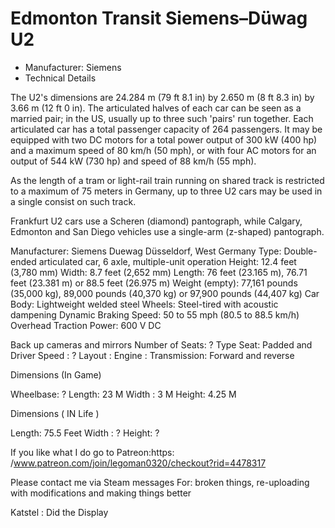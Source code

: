 # Edmonton Transit Siemens–Düwag U2

- Manufacturer: Siemens
- Technical Details

The U2's dimensions are $24.284 \text{ m}$ (79 ft 8.1 in) by 2.650 m (8 ft 8.3 in) by 3.66 m (12 ft 0 in). The articulated halves of each car can be seen as a married pair; in the US, usually up to three such 'pairs' run together. Each articulated car has a total passenger capacity of 264 passengers. It may be equipped with two DC motors for a total power output of 300 kW (400 hp) and a maximum speed of 80 km/h (50 mph), or with four AC motors for an output of 544 kW (730 hp) and speed of 88 km/h (55 mph).

As the length of a tram or light-rail train running on shared track is restricted to a maximum of 75 meters in Germany, up to three U2 cars may be used in a single consist on such track.

Frankfurt U2 cars use a Scheren (diamond) pantograph, while Calgary, Edmonton and San Diego vehicles use a single-arm (z-shaped) pantograph.

Manufacturer: Siemens Duewag Düsseldorf, West Germany
Type: Double-ended articulated car, 6 axle, multiple-unit operation
Height: 12.4 feet (3,780 mm)
Width: 8.7 feet (2,652 mm)
Length: 76 feet (23.165 m), 76.71 feet (23.381 m) or 88.5 feet (26.975 m)
Weight (empty): 77,161 pounds (35,000 kg), 89,000 pounds (40,370 kg) or 97,900 pounds (44,407 kg)
Car Body: Lightweight welded steel
Wheels: Steel-tired with acoustic dampening
Dynamic Braking
Speed: 50 to 55 mph (80.5 to 88.5 km/h)
Overhead Traction Power: 600 V DC


Back up cameras and mirrors
Number of Seats: ?
Type Seat: Padded and Driver
Speed : ?
Layout :
Engine :
Transmission: Forward and reverse

Dimensions (In Game)

Wheelbase: ?
Length: 23 M
Width : 3 M
Height: 4.25 M

Dimensions ( IN Life )

Length: 75.5 Feet
Width : ?
Height: ?

If you like what I do go to Patreon:https: /www.patreon.com/join/legoman0320/checkout?rid=4478317

Please contact me via Steam messages
For: broken things, re-uploading with modifications and making things better

Katstel :
Did the Display
